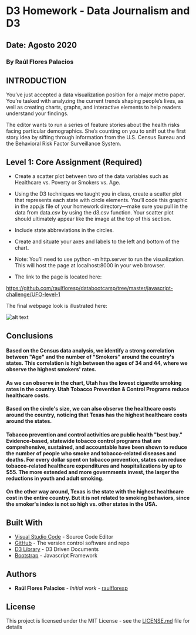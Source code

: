# D3 Homework - Data Journalism and D3
## Date: Agosto 2020
### By Raúl Flores Palacios

## INTRODUCTION 
You’ve just accepted a data visualization position for a major metro paper. You’re tasked with analyzing the current trends shaping people’s lives, as well as creating charts, graphs, and interactive elements to help readers understand your findings.

The editor wants to run a series of feature stories about the health risks facing particular demographics. She’s counting on you to sniff out the first story idea by sifting through information from the U.S. Census Bureau and the Behavioral Risk Factor Surveillance System.


## Level 1: Core Assignment (Required)

* Create a scatter plot between two of the data variables such as Healthcare vs. Poverty or Smokers vs. Age.
* Using the D3 techniques we taught you in class, create a scatter plot that represents each state with circle elements. You’ll code this graphic in the app.js file of your homework directory—make sure you pull in the data from data.csv by using the d3.csv function. Your scatter plot should ultimately appear like the image at the top of this section.
* Include state abbreviations in the circles.
* Create and situate your axes and labels to the left and bottom of the chart.
* Note: You’ll need to use python -m http.server to run the visualization. This will host the page at localhost:8000 in your web browser.



* The link to the page is located here:

https://github.com/raulfloresp/databootcamp/tree/master/javascript-challenge/UFO-level-1


The final webpage look is illustrated here:

![alt text](https://github.com/raulfloresp/databootcamp/blob/master/javascript-challenge/images/challenge1.jpg?raw=true)



## Conclusions

#### Based on the Census data analysis, we identify a strong correlation between "Age" and the number of "Smokers" around the country's states. This correlation is high between the ages of 34 and 44, where we observe the highest smokers' rates.

#### As we can observe in the chart, Utah has the lowest cigarette smoking rates in the country. Utah Tobacco Prevention & Control Programs reduce healthcare costs.

#### Based on the circle's size, we can also observe the healthcare costs around the country, noticing that Texas has the highest healthcare costs around the states.

#### Tobacco prevention and control activities are public health "best buy." Evidence-based, statewide tobacco control programs that are comprehensive, sustained, and accountable have been shown to reduce the number of people who smoke and tobacco-related diseases and deaths. For every dollar spent on tobacco prevention, states can reduce tobacco-related healthcare expenditures and hospitalizations by up to $55. The more extended and more governments invest, the larger the reductions in youth and adult smoking. 

#### On the other way around, Texas is the state with the highest healthcare cost in the entire country. But it is not related to smoking behaviors, since the smoker's index is not so high vs. other states in the USA.



## Built With

* [Visual Studio Code](https://code.visualstudio.com/) - Source Code Editor
* [GitHub](https://github.com/) - The version control software and repo
* [D3 Library](https://d3js.org//) - D3 Driven Documents
* [Bootstrap](https://getbootstrap.com/) - Javascript Framework



## Authors

* **Raúl Flores Palacios** - *Initial work* - [raulfloresp](https://github.com/raulfloresp/databootcamp)


## License
This project is licensed under the MIT License - see the [LICENSE.md](LICENSE.md) file for details
